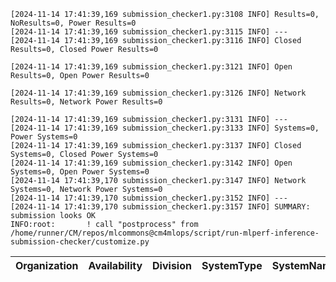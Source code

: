 ```
[2024-11-14 17:41:39,169 submission_checker1.py:3108 INFO] Results=0, NoResults=0, Power Results=0
[2024-11-14 17:41:39,169 submission_checker1.py:3115 INFO] ---
[2024-11-14 17:41:39,169 submission_checker1.py:3116 INFO] Closed Results=0, Closed Power Results=0

[2024-11-14 17:41:39,169 submission_checker1.py:3121 INFO] Open Results=0, Open Power Results=0

[2024-11-14 17:41:39,169 submission_checker1.py:3126 INFO] Network Results=0, Network Power Results=0

[2024-11-14 17:41:39,169 submission_checker1.py:3131 INFO] ---
[2024-11-14 17:41:39,169 submission_checker1.py:3133 INFO] Systems=0, Power Systems=0
[2024-11-14 17:41:39,169 submission_checker1.py:3137 INFO] Closed Systems=0, Closed Power Systems=0
[2024-11-14 17:41:39,169 submission_checker1.py:3142 INFO] Open Systems=0, Open Power Systems=0
[2024-11-14 17:41:39,170 submission_checker1.py:3147 INFO] Network Systems=0, Network Power Systems=0
[2024-11-14 17:41:39,170 submission_checker1.py:3152 INFO] ---
[2024-11-14 17:41:39,170 submission_checker1.py:3157 INFO] SUMMARY: submission looks OK
INFO:root:       ! call "postprocess" from /home/runner/CM/repos/mlcommons@cm4mlops/script/run-mlperf-inference-submission-checker/customize.py

```

| Organization   | Availability   | Division   | SystemType   | SystemName   | Platform   | Model   | MlperfModel   | Scenario   | Result   | Accuracy   | number_of_nodes   | host_processor_model_name   | host_processors_per_node   | host_processor_core_count   | accelerator_model_name   | accelerators_per_node   | Location   | framework   | operating_system   | notes   | compliance   | errors   | version   | inferred   | has_power   | Units   | weight_data_types   |
|----------------|----------------|------------|--------------|--------------|------------|---------|---------------|------------|----------|------------|-------------------|-----------------------------|----------------------------|-----------------------------|--------------------------|-------------------------|------------|-------------|--------------------|---------|--------------|----------|-----------|------------|-------------|---------|---------------------|